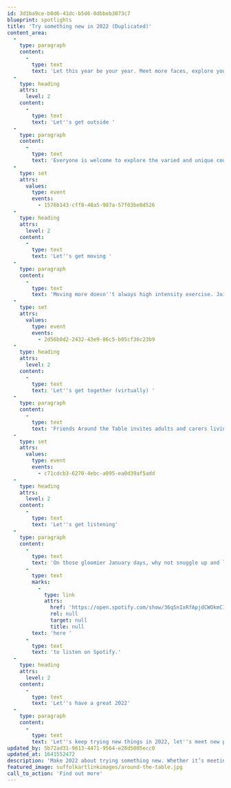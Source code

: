 ```yaml
---
id: 3d1ba9ce-b0d6-41dc-b5d6-0dbbeb3073c7
blueprint: spotlights
title: 'Try something new in 2022 (Duplicated)'
content_area:
  -
    type: paragraph
    content:
      -
        type: text
        text: 'Let this year be your year. Meet more faces, explore your local surroundings or just try making something new. Spending a little time doing something for you can make a big difference and with our array of exciting activities, available right on your doorstep or simply by logging online, it has never been easier! '
  -
    type: heading
    attrs:
      level: 2
    content:
      -
        type: text
        text: 'Let''s get outside '
  -
    type: paragraph
    content:
      -
        type: text
        text: 'Everyone is welcome to explore the varied and unique countryside surrounding Kirkley with this wonderful series of sessions run by Suffolk Artlink. Learn, grow, eat and share at these free artist-led sessions centred around Kirkley. '
  -
    type: set
    attrs:
      values:
        type: event
        events:
          - 1576b143-cff8-40a5-987a-57f03be8d526
  -
    type: heading
    attrs:
      level: 2
    content:
      -
        type: text
        text: 'Let''s get moving '
  -
    type: paragraph
    content:
      -
        type: text
        text: 'Moving more doesn''t always high intensity exercise. Join DanceEast in Sudbury and Debenham for a gentle, seated exercise class for over 55s. Gain physical and mental benefits, with a cup of tea included. Is there a better way to start the new year?'
  -
    type: set
    attrs:
      values:
        type: event
        events:
          - 2d56b8d2-2432-43e9-86c5-b05cf36c23b9
  -
    type: heading
    attrs:
      level: 2
    content:
      -
        type: text
        text: 'Let''s get together (virtually) '
  -
    type: paragraph
    content:
      -
        type: text
        text: 'Friends Around the Table invites adults and carers living rurally to gather virtually to discover food, culture and nature in new ways. This wonderful project offers relaxed get-togethers over Zoom every Monday morning throughout January. '
  -
    type: set
    attrs:
      values:
        type: event
        events:
          - c71cdcb3-6270-4ebc-a095-ea0d39af5add
  -
    type: heading
    attrs:
      level: 2
    content:
      -
        type: text
        text: 'Let''s get listening'
  -
    type: paragraph
    content:
      -
        type: text
        text: 'On those gloomier January days, why not snuggle up and listen to Suffolk people telling stories about Suffolk? These laid back conversations weave together a tapestry of Suffolk as a county, perfect for lazy day listening. Click '
      -
        type: text
        marks:
          -
            type: link
            attrs:
              href: 'https://open.spotify.com/show/36qSnIxRfApjdCWOkmCIuy?si=TimTK26PREqiorXgYxQHsg&dl_branch=1&nd=1'
              rel: null
              target: null
              title: null
        text: 'here '
      -
        type: text
        text: 'to listen on Spotify.'
  -
    type: heading
    attrs:
      level: 2
    content:
      -
        type: text
        text: 'Let''s have a great 2022'
  -
    type: paragraph
    content:
      -
        type: text
        text: 'Let''s keep trying new things in 2022, let''s meet new people and explore new places. The events listed above are only a taster of the incredible selection of activities available across Let''s Get Creative which can allow you to do this for little or no cost. Explore our listings page to uncover even more events and activities suitable for you. '
updated_by: 5b72ad31-9613-4471-9564-e28d5005ecc0
updated_at: 1641552472
description: 'Make 2022 about trying something new. Whether it’s meeting others outside, joining a call from your sofa or signing up to a club at your local library, getting involved has never been easier. Delve into our specially selected spotlight on free and easy activities to enjoy this year.'
featured_image: suffolkartlinkimages/around-the-table.jpg
call_to_action: 'Find out more'
---
```

